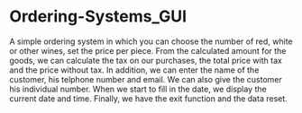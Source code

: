 # Ordering-Systems_GUI
A simple ordering system in which you can choose the number of red, white or other wines,
set the price per piece. From the calculated amount for the goods,
we can calculate the tax on our purchases, the total price with tax and the price without tax.
In addition, we can enter the name of the customer, his telphone number and email.
We can also give the customer his individual number.
When we start to fill in the date, we display the current date and time.
Finally, we have the exit function and the data reset.
